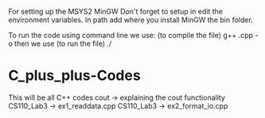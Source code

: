 For setting up the MSYS2 MinGW
Don't forget to setup in edit the environment variables.
In path add where you install MinGW the bin folder.

To run the code using command line we use:
(to compile the file) g++ <filename>.cpp -o <objectfilename>
then we use
(to run the file) ./<objectfilename>


# C_plus_plus-Codes
This will be all C++ codes
cout -> explaining the cout functionality
CS110_Lab3 -> ex1_readdata.cpp
CS110_Lab3 -> ex2_format_io.cpp
